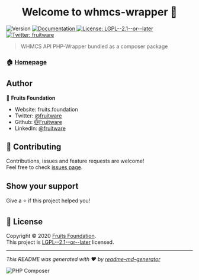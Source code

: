 <h1 align="center">Welcome to whmcs-wrapper 👋</h1>
<p>
  <img alt="Version" src="https://img.shields.io/badge/version-0.1-blue.svg?cacheSeconds=2592000" />
  <a href="https://github.com/Fruitware/whmcs-wrapper/wiki" target="_blank">
    <img alt="Documentation" src="https://img.shields.io/badge/documentation-yes-brightgreen.svg" />
  </a>
  <a href="https://github.com/Fruitware/whmcs-wrapper/blob/master/LICENSE" target="_blank">
    <img alt="License: LGPL--2.1--or--later" src="https://img.shields.io/badge/License-LGPL--2.1--or--later-yellow.svg" />
  </a>
  <a href="https://twitter.com/fruitware" target="_blank">
    <img alt="Twitter: fruitware" src="https://img.shields.io/twitter/follow/fruitware.svg?style=social" />
  </a>
</p>

> WHMCS API PHP-Wrapper bundled as a composer package

### 🏠 [Homepage](https://github.com/Fruitware/whmcs-wrapper)

## Author

👤 **Fruits Foundation**

* Website: fruits.foundation
* Twitter: [@fruitware](https://twitter.com/fruitware)
* Github: [@Fruitware](https://github.com/Fruitware)
* LinkedIn: [@fruitware](https://linkedin.com/in/fruitware)

## 🤝 Contributing

Contributions, issues and feature requests are welcome!<br />Feel free to check [issues page](https://github.com/Fruitware/whmcs-wrapper/issues). 

## Show your support

Give a ⭐️ if this project helped you!

## 📝 License

Copyright © 2020 [Fruits Foundation](https://github.com/Fruitware).<br />
This project is [LGPL--2.1--or--later](https://github.com/Fruitware/whmcs-wrapper/blob/master/LICENSE) licensed.

***
_This README was generated with ❤️ by [readme-md-generator](https://github.com/kefranabg/readme-md-generator)_

![PHP Composer](https://github.com/Fruitware/whmcs-wrapper/workflows/PHP%20Composer/badge.svg?branch=master)
